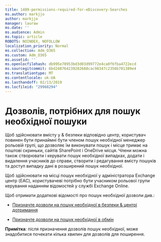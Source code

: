```yaml
---
title: 1489-permissions-required-for-eDiscovery-Searches
ms.author: markjjo
author: markjjo
manager: lauraw
ms.date: ''
ms.audience: Admin
ms.topic: article
ROBOTS: NOINDEX, NOFOLLOW
localization_priority: Normal
ms.collection: Adm_O365
ms.custom: Adm_O365
ms.assetid: ''
ms.openlocfilehash: db995e70953bd3d03d99772e4ca0f6fba4722ecd
ms.sourcegitcommit: 6bd248764239282688cac98347c2356b701389e4
ms.translationtype: MT
ms.contentlocale: uk-UA
ms.lasthandoff: 02/13/2019
ms.locfileid: "29968294"
---
```

# <a name="permissions-required-for-ediscovery-searches"></a>Дозволів, потрібних для пошук необхідної пошуки

Щоб здійснювати вмісту у & безпеки відповідно центр, користувач повинен бути принаймні бути членом пошук необхідної менеджер рольовій групі, що дозволяє їм виконувати пошук і місце тримає на поштові скриньки, сайтів SharePoint і OneDrive місця. Члени можна також створювати і керувати пошук необхідної випадках, додати і видалення учасників до справи, створити і редагування вмісту пошуків та доступ випадку дані в розширений пошук необхідної.

Щоб здійснювати на місці пошук необхідної у адміністратора Exchange центр (EAC), користувачеві потрібно бути учасником рольової групи керування наданням відомостей у службі Exchange Online.

Щоб отримати додаткові відомості про пошук необхідної дозволи див.: 

- [Призначте дозволи на пошук необхідної в безпеки & центрі дотримання](https://docs.microsoft.com/office365/securitycompliance/assign-ediscovery-permissions)

- [Призначте дозволи на пошук необхідної в обмін](https://docs.microsoft.com/exchange/security-and-compliance/in-place-ediscovery/assign-ediscovery-permissions)

**Примітка**: після призначення дозволів пошук необхідної, може знадобитися почекати кілька хвилин для дозволів для поширення.
